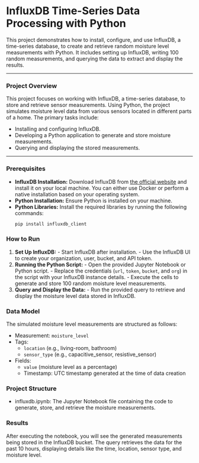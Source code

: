 # InfluxDB Time-Series Data Processing with Python

This project demonstrates how to install, configure, and use InfluxDB, a time-series database, to create and retrieve random moisture level measurements with Python. It includes setting up InfluxDB, writing 100 random measurements, and querying the data to extract and display the results.

---

### Project Overview

This project focuses on working with InfluxDB, a time-series database, to store and retrieve sensor measurements. Using Python, the project simulates moisture level data from various sensors located in different parts of a home. The primary tasks include:

- Installing and configuring InfluxDB.
- Developing a Python application to generate and store moisture measurements.
- Querying and displaying the stored measurements.

---

### Prerequisites

- **InfluxDB Installation:** Download InfluxDB from [the official website](https://www.influxdata.com/downloads/) and install it on your local machine. You can either use Docker or perform a native installation based on your operating system.
- **Python Installation:** Ensure Python is installed on your machine.
- **Python Libraries:** Install the required libraries by running the following commands:
  ```bash
  pip install influxdb_client

### How to Run

  1. **Set Up InfluxDB:**
    - Start InfluxDB after installation.
    - Use the InfluxDB UI to create your organization, user, bucket, and API token.
  2. **Running the Python Script:**
    - Open the provided Jupyter Notebook or Python script.
    - Replace the credentials (`url`, `token`, `bucket`, and `org`) in the script with your InfluxDB instance details.
    - Execute the cells to generate and store 100 random moisture level measurements.
  3. **Query and Display the Data:**
    - Run the provided query to retrieve and display the moisture level data stored in InfluxDB.

### Data Model

The simulated moisture level measurements are structured as follows:

- Measurement: `moisture_level`
- Tags:
  - `location` (e.g., living-room, bathroom)
  - `sensor_type` (e.g., capacitive_sensor, resistive_sensor)
- Fields:
  - `value` (moisture level as a percentage)
  - Timestamp: UTC timestamp generated at the time of data creation

### Project Structure

- influxdb.ipynb: The Jupyter Notebook file containing the code to generate, store, and retrieve the moisture measurements.

### Results

After executing the notebook, you will see the generated measurements being stored in the InfluxDB bucket. The query retrieves the data for the past 10 hours, displaying details like the time, location, sensor type, and moisture level.